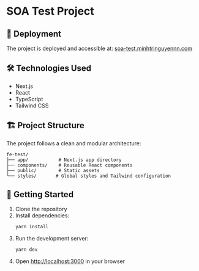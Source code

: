 # SOA Test Project

## 🚀 Deployment

The project is deployed and accessible at:
[soa-test.minhtringuyennn.com](https://soa-test.minhtringuyennn.com)

## 🛠️ Technologies Used

- Next.js
- React
- TypeScript
- Tailwind CSS

## 🏗️ Project Structure

The project follows a clean and modular architecture:

```
fe-test/
├── app/           # Next.js app directory
├── components/    # Reusable React components
├── public/        # Static assets
└── styles/       # Global styles and Tailwind configuration
```

## 🚀 Getting Started

1. Clone the repository
2. Install dependencies:
   ```bash
   yarn install
   ```
3. Run the development server:
   ```bash
   yarn dev
   ```
4. Open [http://localhost:3000](http://localhost:3000) in your browser
